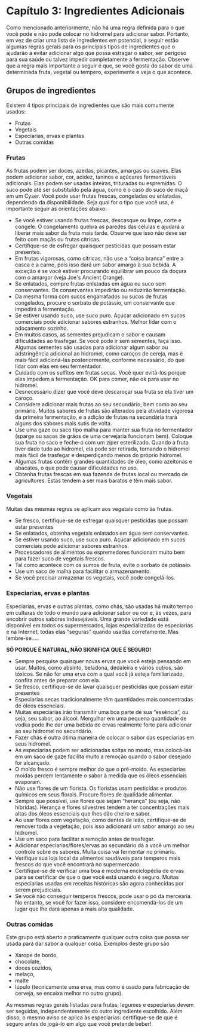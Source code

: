 # Capítulo 3: Ingredientes Adicionais

Como mencionado anteriormente, não há uma regra definida para o que você pode e não pode colocar no hidromel para adicionar sabor. Portanto, em vez de criar uma lista de ingredientes em potencial, a seguir estão algumas regras gerais para os principais tipos de ingredientes que o ajudarão a evitar adicionar algo que possa estragar o sabor, ser perigoso para sua saúde ou talvez impedir completamente a fermentação. Observe que a regra mais importante a seguir é que, se você gosta do sabor de uma determinada fruta, vegetal ou tempero, experimente e veja o que acontece.

## Grupos de ingredientes

Existem 4 tipos principais de ingredientes que são mais comumente usados:

- Frutas
- Vegetais
- Especiarias, ervas e plantas
- Outras comidas

### Frutas

As frutas podem ser doces, azedas, picantes, amargas ou suaves. Elas podem adicionar sabor, cor, acidez, taninos e açúcares fermentáveis adicionais. Elas podem ser usadas inteiras, trituradas ou espremidas. O suco pode até ser substituído pela água, como é o caso do suco de maçã em um Cyser. Você pode usar frutas frescas, congeladas ou enlatadas, dependendo da disponibilidade. Seja qual for o tipo que você usa, é importante seguir as orientações abaixo:

- Se você estiver usando frutas frescas, descasque ou limpe, corte e congele. O congelamento quebra as paredes das células e ajudará a liberar mais sabor da fruta mais tarde. Observe que isso não deve ser feito com maçãs ou frutas cítricas.
- Certifique-se de esfregar quaisquer pesticidas que possam estar presentes.
- Em frutas vigorosas, como cítricas, não use a “coisa branca” entre a casca e a carne, pois isso dará um sabor amargo à sua bebida. A exceção é se você estiver procurando equilibrar um pouco da doçura com o amargor (veja Joe's Ancient Orange).
- Se enlatados, compre frutas enlatadas em água ou suco sem conservantes. Os conservantes impedirão ou reduzirão fermentação.
- Da mesma forma com sucos engarrafados ou sucos de frutas congelados, procure o sorbato de potássio, um conservante que impedirá a fermentação.
- Se estiver usando suco, use suco puro. Açúcar adicionado em sucos comerciais pode adicionar sabores estranhos. Melhor lidar com o adoçamento sozinho.
- Em muitos casos, as sementes prejudicam o sabor e causam dificuldades ao trasfegar. Se você pode ir sem sementes, faça isso. Algumas sementes são usadas para adicionar algum sabor ou adstringência adicional ao hidromel, como caroços de cereja, mas é mais fácil adicioná-las posteriormente, conforme necessário, do que lidar com elas em seu fermentador.
- Cuidado com os sulfitos em frutas secas. Você quer evitá-los porque eles impedem a fermentação. OK para comer, não ok para usar no hidromel.
- Desnecessário dizer que você deve descaroçar sua fruta se ela tiver um caroço.
- Considere adicionar mais frutas ao seu secundário, bem como ao seu primário. Muitos sabores de frutas são alterados pela atividade vigorosa da primeira fermentação, e a adição de frutas na secundária trará alguns dos sabores mais sutis de volta.
- Use uma gaze ou saco tipo malha para manter sua fruta no fermentador (sparge ou sacos de grãos de uma cervejaria funcionam bem). Coloque sua fruta no saco e feche-o com um zíper esterilizado. Quando a fruta tiver dado tudo ao hidromel, ela pode ser retirada, tornando o hidromel mais fácil de trasfegar e desperdiçando menos do próprio hidromel.
- Algumas frutas contêm grandes quantidades de óleo, como azeitonas e abacates, o que pode causar dificuldades no uso.
- Obtenha frutas frescas em sua fazenda de frutas local ou mercado de agricultores. Estas tendem a ser mais baratos e têm mais sabor.

### Vegetais

Muitas das mesmas regras se aplicam aos vegetais como às frutas.

- Se fresco, certifique-se de esfregar quaisquer pesticidas que possam estar presentes
- Se enlatados, obtenha vegetais enlatados em água sem conservantes.
- Se estiver usando suco, use suco puro. Açúcar adicionado em sucos comerciais pode adicionar sabores estranhos.
- Processadores de alimentos ou espremedores funcionam muito bem para fazer suco de vegetais frescos.
- Tal como acontece com os sumos de fruta, evite o sorbato de potássio.
- Use um saco de malha para facilitar o armazenamento.
- Se você precisar armazenar os vegetais, você pode congelá-los.

### Especiarias, ervas e plantas

Especiarias, ervas e outras plantas, como chás, são usadas há muito tempo em culturas de todo o mundo para adicionar sabor ou cor e, às vezes, para encobrir outros sabores indesejáveis. Uma grande variedade está disponível em todos os supermercados, lojas especializadas de especiarias e na Internet, todas elas “seguras” quando usadas corretamente. Mas lembre-se…..

**SÓ PORQUE É NATURAL, NÃO SIGNIFICA QUE É SEGURO!**

- Sempre pesquise quaisquer novas ervas que você esteja pensando em usar. Muitos, como absinto, beladona, dedaleira e vários outros, são tóxicos. Se não for uma erva com a qual você já esteja familiarizado, confira antes de preparar com ela.
- Se fresco, certifique-se de lavar quaisquer pesticidas que possam estar presentes
- Especiarias secas tradicionalmente têm quantidades mais concentradas de óleos essenciais.
- Muitas especiarias irão transmitir uma boa parte de sua “essência”, ou seja, seu sabor, ao álcool. Mergulhar em uma pequena quantidade de vodka pode lhe dar uma bebida de ervas realmente forte para adicionar ao seu hidromel no secundário.
- Fazer chás é outra ótima maneira de colocar o sabor das especiarias em seus hidromel.
- As especiarias podem ser adicionadas soltas no mosto, mas colocá-las em um saco de gaze facilita muito a remoção quando o sabor desejado for alcançado.
- O moído fresco é sempre melhor do que o pré-moído. As especiarias moídas perdem lentamente o sabor à medida que os óleos essenciais evaporam.
- Não use flores de um florista. Os floristas usam pesticidas e produtos químicos em seus florais. Procure flores de qualidade alimentar.
- Sempre que possível, use flores que sejam “herança” (ou seja, não híbridas). Herança e flores silvestres tendem a ter concentrações mais altas dos óleos essenciais que lhes dão cheiro e sabor.
- Ao usar flores com vegetação, como dentes de leão, certifique-se de remover toda a vegetação, pois isso adicionará um sabor amargo ao seu hidromel.
- Use um saco para facilitar a remoção antes de trasfegar.
- Adicionar especiarias/flores/ervas ao secundário dá a você um melhor controle sobre os sabores. Muita coisa vai fermentar no primário.
- Verifique sua loja local de alimentos saudáveis ​​para temperos mais frescos do que você encontrará no supermercado.
- Certifique-se de verificar uma boa e moderna enciclopédia de ervas para se certificar de que o que você está usando é seguro. Muitas especiarias usadas em receitas históricas são agora conhecidas por serem prejudiciais.
- Se você não conseguir temperos frescos, pode usar o pó da mercearia. No entanto, se você for fazer isso, considere encomendá-los de um lugar que lhe dará apenas a mais alta qualidade.

### Outras comidas

Este grupo está aberto a praticamente qualquer outra coisa que possa ser usada para dar sabor a qualquer coisa. Exemplos deste grupo são

- Xarope de bordo,
- chocolate,
- doces cozidos,
- melaço,
- malte
- lúpulo (tecnicamente uma erva, mas como é usado para fabricação de cerveja, se encaixa melhor no outro grupo).

As mesmas regras gerais listadas para frutas, legumes e especiarias devem ser seguidas, independentemente do outro ingrediente escolhido. Além disso, o mesmo aviso se aplica às especiarias: certifique-se de que é seguro antes de jogá-lo em algo que você pretende beber!